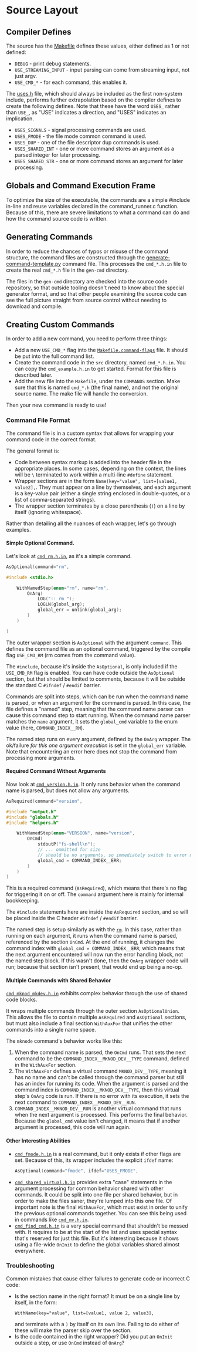 # Source Layout

## Compiler Defines

The source has the [Makefile](Makefile) defines these values, either defined as 1 or not defined:

* `DEBUG` - print debug statements.
* `USE_STREAMING_INPUT` - input parsing can come from streaming input, not just argv.
* `USE_CMD_*` - for each command, this enables it.

The [uses.h](uses.h) file, which should always be included as the first non-system include, performs further extrapolation based on the compiler defines to create the following defines.  Note that these have the word `USES_` rather than `USE_`, as "USE" indicates a direction, and "USES" indicates an implication.

* `USES_SIGNALS` - signal processing commands are used.
* `USES_FMODE` - the file mode common command is used.
* `USES_DUP` - one of the file descriptor dup commands is used.
* `USES_SHARED_INT` - one or more command stores an argument as a parsed integer for later processing.
* `USES_SHARED_STR` - one or more command stores an argument for later processing.


## Globals and Command Execution Frame

To optimize the size of the executable, the commands are a simple #include in-line and reuse variables declared in the command_runner.c function.  Because of this, there are severe limitations to what a command can do and how the command source code is written.

## Generating Commands

In order to reduce the chances of typos or misuse of the command structure, the command files are constructed through the [generate-command-template.py](../generate-command-template.py) command file.  This processes the `cmd_*.h.in` file to create the real `cmd_*.h` file in the `gen-cmd` directory.

The files in the `gen-cmd` directory are checked into the source code repository, so that outside tooling doesn't need to know about the special generator format, and so that other people examining the source code can see the full picture straight from source control without needing to download and compile.

## Creating Custom Commands

In order to add a new command, you need to perform three things:

* Add a new `USE_CMD_*` flag into the [`Makefile.command-flags`](../Makefile.command-flags) file.  It should be put into the full command list.
* Create the command code in the `src` directory, named `cmd_*.h.in`.  You can copy the `cmd_example.h.in` to get started.  Format for this file is described later.
* Add the new file into the `Makefile`, under the `COMMANDS` section.  Make sure that this is named `cmd_*.h` (the final name), and not the original source name.  The make file will handle the conversion.

Then your new command is ready to use!

### Command File Format

The command file is in a custom syntax that allows for wrapping your command code in the correct format.

The general format is:

* Code between syntax markup is added into the header file in the appropriate places.  In some cases, depending on the context, the lines will be `\` terminated to work within a multi-line `#define` statement.
* Wrapper sections are in the form `Name(key="value", list=[value1, value2],`.  They must appear on a line by themselves, and each argument is a key-value pair (either a single string enclosed in double-quotes, or a list of comma-separated strings).
* The wrapper section terminates by a close parenthesis (`)`) on a line by itself (ignoring whitespace).

Rather than detailing all the nuances of each wrapper, let's go through examples.

#### Simple Optional Command.

Let's look at [`cmd_rm.h.in`](cmd_rm.h.in), as it's a simple command.

```c
AsOptional(command="rm",

#include <stdio.h>

    WithNamedStep(enum="rm", name="rm",
        OnArg(
            LOG(":: rm ");
            LOGLN(global_arg);
            global_err = unlink(global_arg);
        )
    )

)
```

The outer wrapper section is `AsOptional` with the argument `command`.  This defines the command file as an optional command, triggered by the compile flag `USE_CMD_RM` (rm comes from the command value).

The `#include`, because it's inside the `AsOptional`, is only included if the `USE_CMD_RM` flag is enabled.  You can have code outside the `AsOptional` section, but that should be limited to comments, because it will be outside the standard C `#ifndef` / `#endif` barrier.

Commands are split into steps, which can be run when the command name is parsed, or when an argument for the command is parsed.  In this case, the file defines a "named" step, meaning that the command name parser can cause this command step to start running.  When the command name parser matches the `name` argument, it sets the `global_cmd` variable to the enum value (here, `COMMAND_INDEX__RM`).

The named step runs on every argument, defined by the `OnArg` wrapper.  The ok/failure *for this one argument execution* is set in the `global_err` variable.  Note that encountering an error here does not stop the command from processing more arguments.

#### Required Command Without Arguments

Now look at [`cmd_version.h.in`](cmd_version.h.in).  It only runs behavior when the command name is parsed, but does not allow any arguments.

```c
AsRequired(command="version",

#include "output.h"
#include "globals.h"
#include "helpers.h"

    WithNamedStep(enum="VERSION", name="version",
        OnCmd(
            stdoutP("fs-shell\n");
            // ... ommitted for size
            // should be no arguments, so immediately switch to error mode.
            global_cmd = COMMAND_INDEX__ERR;
        )
    )
)
```

This is a required command (`AsRequired`), which means that there's no flag for triggering it on or off.  The `command` argument here is mainly for internal bookkeeping.

The `#include` statements here are inside the `AsRequired` section, and so will be placed inside the C header `#ifndef` / `#endif` barrier.

The named step is setup similarly as with the [`rm`](#simple-optional-command).  In this case, rather than running on each argument, it runs when the command name is parsed, referenced by the section `OnCmd`.  At the end of running, it changes the command index with `global_cmd = COMMAND_INDEX__ERR`; which means that the next argument encountered will now run the error handling block, not the named step block.  If this wasn't done, then the `OnArg` wrapper code will run; because that section isn't present, that would end up being a no-op.

#### Multiple Commands with Shared Behavior

[`cmd_mknod_mkdev.h.in`](cmd_mknod_mkdev.h.in) exhibits complex behavior through the use of shared code blocks.

It wraps multiple commands through the outer section `AsOptionalUnion`.  This allows the file to contain multiple `AsRequired` and `AsOptional` sections, but must also include a final section `WithAuxFor` that unifies the other commands into a single name space.

The `mknode` command's behavior works like this:

1. When the command name is parsed, the `OnCmd` runs.  That sets the next command to be the `COMMAND_INDEX__MKNOD_DEV__TYPE` command, defined in the `WithAuxFor` section.
2. The `WithAuxFor` defines a virtual command `MKNOD_DEV__TYPE`, meaning it has no name and can't be called through the command parser but still has an index for running its code.  When the argument is parsed and the command index is `COMMAND_INDEX__MKNOD_DEV__TYPE`, then this virtual step's `OnArg` code is run.  If there is no error with its execution, it sets the next command to `COMMAND_INDEX__MKNOD_DEV__RUN`.
3. `COMMAND_INDEX__MKNOD_DEV__RUN` is another virtual command that runs when the next argument is processed.  This performs the final behavior.  Because the `global_cmd` value isn't changed, it means that if another argument is processed, this code will run again.

#### Other Interesting Abilities

* [`cmd_fmode.h.in`](cmd_fmode.h.in) is a real command, but it only exists if other flags are set.  Because of this, its wrapper includes the explicit `ifdef` name:
    ```c
    AsOptional(command="fmode", ifdef="USES_FMODE",
    ```
* [`cmd_shared_virtual.h.in`](cmd_shared_virtual.h.in) provides extra "case" statements in the argument processing for common behavior shared with other commands.  It could be split into one file per shared behavior, but in order to make the files saner, they're lumped into this one file.  Of important note is the final `WithAuxFor`, which must exist in order to unify the previous optional commands together.  You can see this being used in commands like [`cmd_mv.h.in`](cmd_mv.h.in).
* [`cmd_find_cmd.h.in`](cmd_find_cmd.h.in) is a very special command that shouldn't be messed with.  It requires to be at the start of the list and uses special syntax that's reserved for just this file.  But it's interesting because it shows using a file-wide `OnInit` to define the global variables shared almost everywhere.


### Troubleshooting

Common mistakes that cause either failures to generate code or incorrect C code:

* Is the section name in the right format?  It must be on a single line by itself, in the form:
    ```
    WithName(key="value", list=[value1, value 2, value3],
    ```
    and terminate with a `)` by itself on its own line.  Failing to do either of these will make the parser skip over the section.
* Is the code contained in the right wrapper?  Did you put an `OnInit` outside a step, or use `OnCmd` instead of `OnArg`?
